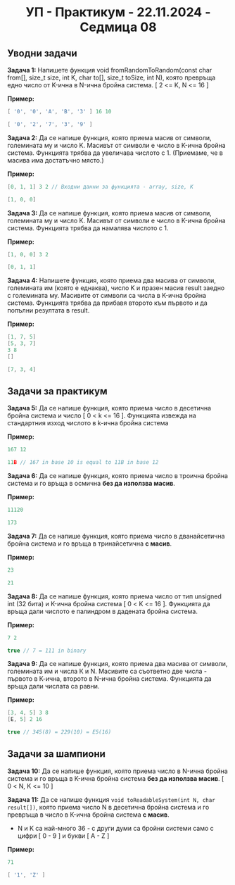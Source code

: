 <h1 align="center">УП - Практикум - 22.11.2024 - Седмица 08</h1>

## Уводни задачи

**Задача 1:** Напишете функция void fromRandomToRandom(const char from[], size_t size, int K, char to[], size_t toSize, int N), която превръща едно число от K-ична в N-ична бройна система. [ 2 <= K, N <= 16 ]

**Пример:**

```c++
[ '0', '0', 'A', 'B', '3' ] 16 10
```

```c++
[ '0', '2', '7', '3', '9' ]
```

**Задача 2:** Да се напише функция, която приема масив от символи, големината му и число K. Масивът от символи е число в K-ична бройна система. Функцията трябва да увеличава числото с 1. (Приемаме, че в масива има достатъчно място.)

**Пример:**

```c++
[0, 1, 1] 3 2 // Входни данни за функцията - array, size, K
```

```c++
[1, 0, 0]
```

**Задача 3:** Да се напише функция, която приема масив от символи, големината му и число K. Масивът от символи е число в K-ична бройна система. Функцията трябва да намалява числото с 1.

**Пример:**

```c++
[1, 0, 0] 3 2
```

```c++
[0, 1, 1]
```

**Задача 4:** Напишете функция, която приема два масива от символи, големината им (която е еднаква), число K и празен масив result заедно с големината му. Масивите от символи са числа в K-ична бройна система. Функцията трябва да прибавя второто към първото и да попълни резултата в result.

**Пример:**

```c++
[1, 7, 5] 
[5, 3, 7]
3 8
[]
```

```c++
[7, 3, 4]
```

## Задачи за практикум

**Задача 5:** Да се напише функция, която приема число в десетична бройна система и число [ 0 < k <= 16 ]. Функцията извежда на стандартния изход числото в k-ична бройна система

**Пример:**

```c++
167 12
```

```c++
11B // 167 in base 10 is equal to 11B in base 12
```

**Задача 6:** Да се напише функция, която приема число в трoична бройна система и го връща в осмична **без да използва масив**.

**Пример:**

```c++
11120
```

```c++
173
```

**Задача 7:** Да се напише функция, която приема число в дванайсетична бройна система и го връща в тринайсетична **с масив**.

**Пример:**

```c++
23
```

```c++
21
```

**Задача 8:** Да се напише функция, която приема число от тип unsigned int (32 бита) и K-ична бройна система [ 0 < K <= 16 ]. Функцията да връща дали числото е палиндром в дадената бройна система.

**Пример:**

```c++
7 2
```

```c++
true // 7 = 111 in binary
```

**Задача 9:** Да се напише функция, която приема два масива от символи, големината им и числа К и N. Масивите са съответно две числа - първото в К-ична, второто в N-ична бройна система. Функцията да връща дали числата са равни.

**Пример:**

```c++
[3, 4, 5] 3 8
[E, 5] 2 16
```

```c++
true // 345(8) = 229(10) = E5(16)
```

## Задачи за шампиони

**Задача 10:** Да се напише функция, която приема число в N-ична бройна система и го връща в K-ична бройна система **без да използва масив**. [ 0 < N, K <= 10 ]

**Задача 11:** Да се напише функция `void toReadableSystem(int N, char result[])`, която приема число N в десетична бройна система и го превръща в число в K-ична бройна система **с масив**.
- N и K са най-много 36 - с други думи са бройни системи само с цифри [ 0 - 9 ] и букви [ A - Z ]

**Пример:**

```c++
71
```

```c++
[ '1', 'Z' ]
```